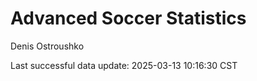 # Advanced Soccer Statistics
Denis Ostroushko

<!-- gfm -->

Last successful data update: 2025-03-13 10:16:30 CST
